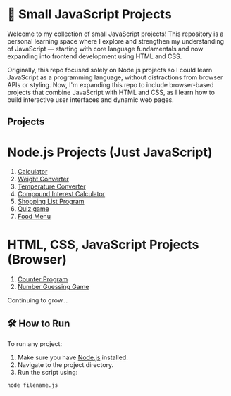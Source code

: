 # 📁 Small JavaScript Projects

Welcome to my collection of small JavaScript projects! This repository is a personal learning space where I explore and strengthen my understanding of JavaScript — starting with core language fundamentals and now expanding into frontend development using HTML and CSS.

Originally, this repo focused solely on Node.js projects so I could learn JavaScript as a programming language, without distractions from browser APIs or styling. Now, I'm expanding this repo to include browser-based projects that combine JavaScript with HTML and CSS, as I learn how to build interactive user interfaces and dynamic web pages.

## Projects
    
# Node.js Projects (Just JavaScript)
1. [Calculator](/calculator/main.js)
2. [Weight Converter](/weight-converter/main.js)
3. [Temperature Converter](/temp-converter/main.js)
4. [Compound Interest Calculator](/compound-interest/main.js)
5. [Shopping List Program](/shopping-list-program/main.js)
6. [Quiz game](/quiz-game/main.js)
7. [Food Menu](/food-menu/main.js)

# HTML, CSS, JavaScript Projects (Browser)

1. [Counter Program](/counter-program/)
2. [Number Guessing Game](/number-guessing-game/main.js)

Continuing to grow...

## 🛠️ How to Run

To run any project:

1. Make sure you have [Node.js](https://nodejs.org/) installed.
2. Navigate to the project directory.
3. Run the script using:

```bash
node filename.js
```
